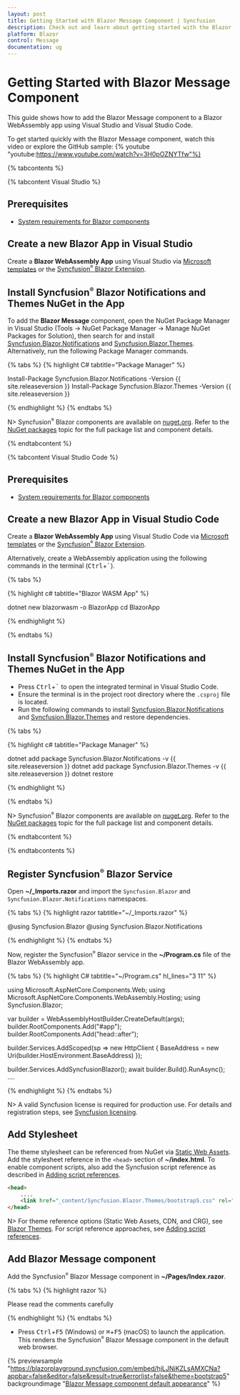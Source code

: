 ```yaml
---
layout: post
title: Getting Started with Blazor Message Component | Syncfusion
description: Check out and learn about getting started with the Blazor Message component in Blazor WebAssembly Application.
platform: Blazor
control: Message
documentation: ug
---
```


# Getting Started with Blazor Message Component

This guide shows how to add the Blazor Message component to a Blazor WebAssembly app using Visual Studio and Visual Studio Code.

To get started quickly with the Blazor Message component, watch this video or explore the GitHub sample:
{% youtube
"youtube:https://www.youtube.com/watch?v=3H0pOZNYTfw"%}

{% tabcontents %}

{% tabcontent Visual Studio %}

## Prerequisites

* [System requirements for Blazor components](https://blazor.syncfusion.com/documentation/system-requirements)

## Create a new Blazor App in Visual Studio

Create a **Blazor WebAssembly App** using Visual Studio via [Microsoft templates](https://learn.microsoft.com/aspnet/core/blazor/tooling?view=aspnetcore-8.0) or the [Syncfusion<sup style="font-size:70%">&reg;</sup> Blazor Extension](https://blazor.syncfusion.com/documentation/visual-studio-integration/template-studio).

## Install Syncfusion<sup style="font-size:70%">&reg;</sup> Blazor Notifications and Themes NuGet in the App

To add the **Blazor Message** component, open the NuGet Package Manager in Visual Studio (Tools → NuGet Package Manager → Manage NuGet Packages for Solution), then search for and install [Syncfusion.Blazor.Notifications](https://www.nuget.org/packages/Syncfusion.Blazor.Notifications) and [Syncfusion.Blazor.Themes](https://www.nuget.org/packages/Syncfusion.Blazor.Themes). Alternatively, run the following Package Manager commands.

{% tabs %}
{% highlight C# tabtitle="Package Manager" %}

Install-Package Syncfusion.Blazor.Notifications -Version {{ site.releaseversion }}
Install-Package Syncfusion.Blazor.Themes -Version {{ site.releaseversion }}

{% endhighlight %}
{% endtabs %}

N> Syncfusion<sup style="font-size:70%">&reg;</sup> Blazor components are available on [nuget.org](https://www.nuget.org/packages?q=syncfusion.blazor). Refer to the [NuGet packages](https://blazor.syncfusion.com/documentation/nuget-packages) topic for the full package list and component details.

{% endtabcontent %}

{% tabcontent Visual Studio Code %}

## Prerequisites

* [System requirements for Blazor components](https://blazor.syncfusion.com/documentation/system-requirements)

## Create a new Blazor App in Visual Studio Code

Create a **Blazor WebAssembly App** using Visual Studio Code via [Microsoft templates](https://learn.microsoft.com/aspnet/core/blazor/tooling?view=aspnetcore-8.0&pivots=vsc) or the [Syncfusion<sup style="font-size:70%">&reg;</sup> Blazor Extension](https://blazor.syncfusion.com/documentation/visual-studio-code-integration/create-project).

Alternatively, create a WebAssembly application using the following commands in the terminal (<kbd>Ctrl</kbd>+<kbd>`</kbd>).

{% tabs %}

{% highlight c# tabtitle="Blazor WASM App" %}

dotnet new blazorwasm -o BlazorApp
cd BlazorApp

{% endhighlight %}

{% endtabs %}

## Install Syncfusion<sup style="font-size:70%">&reg;</sup> Blazor Notifications and Themes NuGet in the App

* Press <kbd>Ctrl</kbd>+<kbd>`</kbd> to open the integrated terminal in Visual Studio Code.
* Ensure the terminal is in the project root directory where the `.csproj` file is located.
* Run the following commands to install [Syncfusion.Blazor.Notifications](https://www.nuget.org/packages/Syncfusion.Blazor.Notifications) and [Syncfusion.Blazor.Themes](https://www.nuget.org/packages/Syncfusion.Blazor.Themes/) and restore dependencies.

{% tabs %}

{% highlight c# tabtitle="Package Manager" %}

dotnet add package Syncfusion.Blazor.Notifications -v {{ site.releaseversion }}
dotnet add package Syncfusion.Blazor.Themes -v {{ site.releaseversion }}
dotnet restore

{% endhighlight %}

{% endtabs %}

N> Syncfusion<sup style="font-size:70%">&reg;</sup> Blazor components are available on [nuget.org](https://www.nuget.org/packages?q=syncfusion.blazor). Refer to the [NuGet packages](https://blazor.syncfusion.com/documentation/nuget-packages) topic for the full package list and component details.

{% endtabcontent %}

{% endtabcontents %}

## Register Syncfusion<sup style="font-size:70%">&reg;</sup> Blazor Service

Open **~/_Imports.razor** and import the `Syncfusion.Blazor` and `Syncfusion.Blazor.Notifications` namespaces.

{% tabs %}
{% highlight razor tabtitle="~/_Imports.razor" %}

@using Syncfusion.Blazor
@using Syncfusion.Blazor.Notifications

{% endhighlight %}
{% endtabs %}

Now, register the Syncfusion<sup style="font-size:70%">&reg;</sup> Blazor service in the **~/Program.cs** file of the Blazor WebAssembly app.

{% tabs %}
{% highlight C# tabtitle="~/Program.cs" hl_lines="3 11" %}

using Microsoft.AspNetCore.Components.Web;
using Microsoft.AspNetCore.Components.WebAssembly.Hosting;
using Syncfusion.Blazor;

var builder = WebAssemblyHostBuilder.CreateDefault(args);
builder.RootComponents.Add<App>("#app");
builder.RootComponents.Add<HeadOutlet>("head::after");

builder.Services.AddScoped(sp => new HttpClient { BaseAddress = new Uri(builder.HostEnvironment.BaseAddress) });

builder.Services.AddSyncfusionBlazor();
await builder.Build().RunAsync();
....

{% endhighlight %}
{% endtabs %}

N> A valid Syncfusion license is required for production use. For details and registration steps, see [Syncfusion licensing](https://blazor.syncfusion.com/documentation/getting-started/licensing).

## Add Stylesheet

The theme stylesheet can be referenced from NuGet via [Static Web Assets](https://blazor.syncfusion.com/documentation/appearance/themes#static-web-assets). Add the stylesheet reference in the `<head>` section of **~/index.html**. To enable component scripts, also add the Syncfusion script reference as described in [Adding script references](https://blazor.syncfusion.com/documentation/common/adding-script-references).

```html
<head>
    ....
    <link href="_content/Syncfusion.Blazor.Themes/bootstrap5.css" rel="stylesheet" />
</head>
```
N> For theme reference options (Static Web Assets, CDN, and CRG), see [Blazor Themes](https://blazor.syncfusion.com/documentation/appearance/themes). For script reference approaches, see [Adding script references](https://blazor.syncfusion.com/documentation/common/adding-script-references).

## Add Blazor Message component

Add the Syncfusion<sup style="font-size:70%">&reg;</sup> Blazor Message component in **~/Pages/Index.razor**.

{% tabs %}
{% highlight razor %}

<SfMessage>Please read the comments carefully</SfMessage>
<style>
    .e-message {
        width: 300px;
    }
</style>

{% endhighlight %}
{% endtabs %}

* Press <kbd>Ctrl</kbd>+<kbd>F5</kbd> (Windows) or <kbd>⌘</kbd>+<kbd>F5</kbd> (macOS) to launch the application. This renders the Syncfusion<sup style="font-size:70%">&reg;</sup> Blazor Message component in the default web browser.

{% previewsample "https://blazorplayground.syncfusion.com/embed/hjLJNiKZLsAMXCNa?appbar=false&editor=false&result=true&errorlist=false&theme=bootstrap5" backgroundimage "[Blazor Message component default appearance](./images/message-default.png)" %}